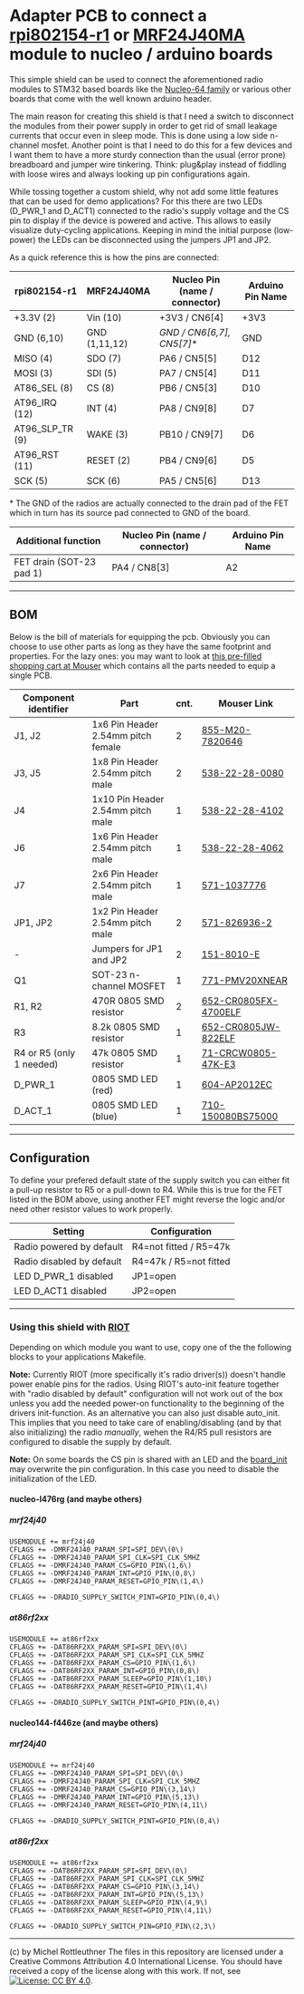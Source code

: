 # Adapter PCB to connect a [rpi802154-r1](http://openlabs.co/OSHW/Raspberry-Pi-802.15.4-radio) or [MRF24J40MA](http://www.microchip.com/wwwproducts/en/MRF24J40MA) module to nucleo / arduino boards

This simple shield can be used to connect the aforementioned radio modules to STM32 based boards like the [Nucleo-64 family](http://www.st.com/resource/en/user_manual/dm00105823.pdf) or various other boards that come with the well known arduino header.

The main reason for creating this shield is that I need a switch to disconnect the modules from their power supply in order to get rid of small leakage currents that occur even in sleep mode. This is done using a low side n-channel mosfet. Another point is that I need to do this for a few devices and I want them to have a more sturdy connection than the usual (error prone) breadboard and jumper wire tinkering. Think: plug&play instead of fiddling with loose wires and always looking up pin configurations again.

While tossing together a custom shield, why not add some little features that can be used for demo applications? For this there are two LEDs (D_PWR_1 and D_ACT1) connected to the radio's supply voltage and the CS pin to display if the device is powered and active. This allows to easily visualize duty-cycling applications.
Keeping in mind the initial purpose (low-power) the LEDs can be disconnected using the jumpers JP1 and JP2.

As a quick reference this is how the pins are connected:

| rpi802154-r1    | MRF24J40MA    | Nucleo Pin (name / connector) | Arduino Pin Name  |
|-----------------|---------------|-------------------------------|-------------------|
| +3.3V (2)       | Vin (10)      | +3V3 / CN6[4]                 | +3V3              |
| GND (6,10)      | GND (1,11,12) | *GND  / CN6[6,7], CN5[7]**    | GND               |
| MISO (4)        | SDO (7)       | PA6  / CN5[5]                 | D12               |
| MOSI (3)        | SDI (5)       | PA7  / CN5[4]                 | D11               |
| AT86_SEL (8)    | CS  (8)       | PB6  / CN5[3]                 | D10               |
| AT96_IRQ (12)   | INT (4)       | PA8  / CN9[8]                 | D7                |
| AT96_SLP_TR (9) | WAKE (3)      | PB10 / CN9[7]                 | D6                |
| AT96_RST (11)   | RESET (2)     | PB4  / CN9[6]                 | D5                |
| SCK (5)         | SCK (6)       | PA5  / CN5[6]                 | D13               |

\* The GND of the radios are actually connected to the drain pad of the FET which in turn has its source pad connected to GND of the board.

| Additional function      | Nucleo Pin (name / connector) | Arduino Pin Name  |
|--------------------------|-------------------------------|-------------------|
| FET drain (SOT-23 pad 1) | PA4  / CN8[3]                 | A2                |

---
## BOM

Below is the bill of materials for equipping the pcb. Obviously you can choose to use other parts as long as they have the same footprint and properties. For the lazy ones: you may want to look at [this pre-filled shopping cart at Mouser](https://www.mouser.com/ProjectManager/ProjectDetail.aspx?AccessID=bb2e666ecb) which contains all the parts needed to equip a single PCB.

| Component identifier      | Part                               | cnt. | Mouser Link                                                                      |
|---------------------------|------------------------------------|------|----------------------------------------------------------------------------------|
| J1, J2                    | 1x6 Pin Header 2.54mm pitch female | 2    | [855-M20-7820646](https://www.mouser.de/ProductDetail/855-M20-7820646)           |
| J3, J5                    | 1x8 Pin Header 2.54mm pitch male   | 2    | [538-22-28-0080](https://www.mouser.de/ProductDetail/538-22-28-0080)             |
| J4                        | 1x10 Pin Header 2.54mm pitch male  | 1    | [538-22-28-4102](https://www.mouser.de/ProductDetail/538-22-28-4102)             |
| J6                        | 1x6 Pin Header 2.54mm pitch male   | 1    | [538-22-28-4062](https://www.mouser.de/ProductDetail/538-22-28-4062)             |
| J7                        | 2x6 Pin Header 2.54mm pitch male   | 1    | [571-1037776](https://www.mouser.de/ProductDetail/571-1037776)                   |
| JP1, JP2                  | 1x2 Pin Header 2.54mm pitch male   | 2    | [571-826936-2](https://www.mouser.de/ProductDetail/571-826936-2)                 |
| -                         | Jumpers for JP1 and JP2            | 2    | [151-8010-E](https://www.mouser.de/ProductDetail/151-8010-E)                     |
| Q1                        | SOT-23 n-channel MOSFET            | 1    | [771-PMV20XNEAR](https://www.mouser.de/ProductDetail/771-PMV20XNEAR)             |
| R1, R2                    | 470R 0805 SMD resistor             | 2    | [652-CR0805FX-4700ELF ](https://www.mouser.de/ProductDetail/652-CR0805FX-1501ELF)|
| R3                        | 8.2k 0805 SMD resistor             | 1    | [652-CR0805JW-822ELF](https://www.mouser.de/ProductDetail/652-CR0805JW-822ELF)   |
| R4 or R5 (only 1 needed)  | 47k 0805 SMD resistor              | 1    | [71-CRCW0805-47K-E3](https://www.mouser.de/ProductDetail/71-CRCW0805-47K-E3)     |
| D_PWR_1                   | 0805 SMD LED (red)                 | 1    | [604-AP2012EC](https://www.mouser.de/ProductDetail/604-AP2012EC)                 |
| D_ACT_1                   | 0805 SMD LED (blue)                | 1    | [710-150080BS75000](https://www.mouser.de/ProductDetail/710-150080BS75000)       |

---
## Configuration

To define your prefered default state of the supply switch you can either fit a pull-up resistor to R5 or a pull-down to R4. While this is true for the FET listed in the BOM above, using another FET might reverse the logic and/or need other resistor values to work properly.

| Setting                   | Configuration             |
|---------------------------|---------------------------|
| Radio powered by default  | R4=not fitted / R5=47k    |
| Radio disabled by default | R4=47k / R5=not fitted    |
| LED D_PWR_1 disabled      | JP1=open                  |
| LED D_ACT1 disabled       | JP2=open                  |





---
### Using this shield with [RIOT](https://github.com/RIOT-OS/RIOT)
Depending on which module you want to use, copy one of the the following blocks to your applications Makefile.

**Note:**  Currently RIOT (more specifically it's radio driver(s)) doesn't handle power enable pins for the radios.
Using RIOT's auto-init feature together with "radio disabled by default" configuration will not work out of the box unless you add the needed power-on functionality to the beginning of the drivers init-function. As an alternative you can also just disable auto_init. This implies that you need to take care of enabling/disabling (and by that also initializing) the radio *manually*, wehen the R4/R5 pull resistors are configured to disable the supply by default.

**Note:**  On some boards the CS pin is shared with an LED and the [board_init](https://github.com/RIOT-OS/RIOT/blob/master/boards/common/nucleo/board.c) may overwrite the pin configuration. In this case you need to disable the initialization of the LED.

#### nucleo-l476rg (and maybe others)
##### mrf24j40
```
USEMODULE += mrf24j40
CFLAGS += -DMRF24J40_PARAM_SPI=SPI_DEV\(0\)
CFLAGS += -DMRF24J40_PARAM_SPI_CLK=SPI_CLK_5MHZ
CFLAGS += -DMRF24J40_PARAM_CS=GPIO_PIN\(1,6\)
CFLAGS += -DMRF24J40_PARAM_INT=GPIO_PIN\(0,8\)
CFLAGS += -DMRF24J40_PARAM_RESET=GPIO_PIN\(1,4\)

CFLAGS += -DRADIO_SUPPLY_SWITCH_PINT=GPIO_PIN\(0,4\)
```

##### at86rf2xx
```
USEMODULE += at86rf2xx
CFLAGS += -DAT86RF2XX_PARAM_SPI=SPI_DEV\(0\)
CFLAGS += -DAT86RF2XX_PARAM_SPI_CLK=SPI_CLK_5MHZ
CFLAGS += -DAT86RF2XX_PARAM_CS=GPIO_PIN\(1,6\)
CFLAGS += -DAT86RF2XX_PARAM_INT=GPIO_PIN\(0,8\)
CFLAGS += -DAT86RF2XX_PARAM_SLEEP=GPIO_PIN\(1,10\)
CFLAGS += -DAT86RF2XX_PARAM_RESET=GPIO_PIN\(1,4\)

CFLAGS += -DRADIO_SUPPLY_SWITCH_PINT=GPIO_PIN\(0,4\)
```

#### nucleo144-f446ze (and maybe others)
##### mrf24j40
```
USEMODULE += mrf24j40
CFLAGS += -DMRF24J40_PARAM_SPI=SPI_DEV\(0\)
CFLAGS += -DMRF24J40_PARAM_SPI_CLK=SPI_CLK_5MHZ
CFLAGS += -DMRF24J40_PARAM_CS=GPIO_PIN\(3,14\)
CFLAGS += -DMRF24J40_PARAM_INT=GPIO_PIN\(5,13\)
CFLAGS += -DMRF24J40_PARAM_RESET=GPIO_PIN\(4,11\)

CFLAGS += -DRADIO_SUPPLY_SWITCH_PINT=GPIO_PIN\(0,4\)
```

##### at86rf2xx
```
USEMODULE += at86rf2xx
CFLAGS += -DAT86RF2XX_PARAM_SPI=SPI_DEV\(0\)
CFLAGS += -DAT86RF2XX_PARAM_SPI_CLK=SPI_CLK_5MHZ
CFLAGS += -DAT86RF2XX_PARAM_CS=GPIO_PIN\(3,14\)
CFLAGS += -DAT86RF2XX_PARAM_INT=GPIO_PIN\(5,13\)
CFLAGS += -DAT86RF2XX_PARAM_SLEEP=GPIO_PIN\(4,9\)
CFLAGS += -DAT86RF2XX_PARAM_RESET=GPIO_PIN\(4,11\)

CFLAGS += -DRADIO_SUPPLY_SWITCH_PIN=GPIO_PIN\(2,3\)
```

---

(c) by Michel Rottleuthner
The files in this repository are licensed under a Creative Commons Attribution 4.0 International License.
You should have received a copy of the license along with this work. If not, see [![License: CC BY 4.0](https://img.shields.io/badge/License-CC%20BY%204.0-lightgrey.svg)](https://creativecommons.org/licenses/by/4.0/).

